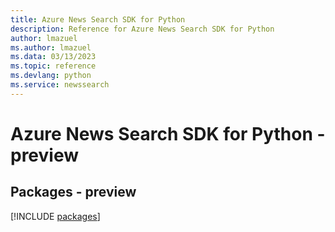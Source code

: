 ```yaml
---
title: Azure News Search SDK for Python
description: Reference for Azure News Search SDK for Python
author: lmazuel
ms.author: lmazuel
ms.data: 03/13/2023
ms.topic: reference
ms.devlang: python
ms.service: newssearch
---
```

# Azure News Search SDK for Python - preview
## Packages - preview
[!INCLUDE [packages](news-search-index.md)]
